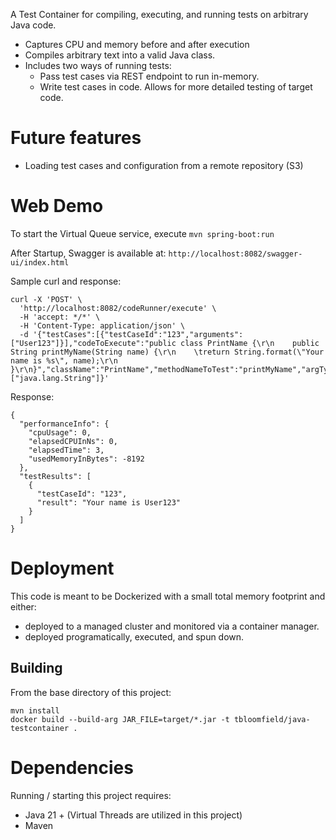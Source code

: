 A Test Container for compiling, executing, and running tests on arbitrary Java code.

- Captures CPU and memory before and after execution
- Compiles arbitrary text into a valid Java class.
- Includes two ways of running tests:
  - Pass test cases via REST endpoint to run in-memory.
  - Write test cases in code.  Allows for more detailed testing of target code.

# Future features
- Loading test cases and configuration from a remote repository (S3)

# Web Demo
To start the Virtual Queue service, execute `mvn spring-boot:run`

After Startup, Swagger is available at: `http://localhost:8082/swagger-ui/index.html`

Sample curl and response:
```
curl -X 'POST' \
  'http://localhost:8082/codeRunner/execute' \
  -H 'accept: */*' \
  -H 'Content-Type: application/json' \
  -d '{"testCases":[{"testCaseId":"123","arguments":["User123"]}],"codeToExecute":"public class PrintName {\r\n    public String printMyName(String name) {\r\n    \treturn String.format(\"Your name is %s\", name);\r\n    }\r\n}","className":"PrintName","methodNameToTest":"printMyName","argTypes":["java.lang.String"]}'
```

Response:
```
{
  "performanceInfo": {
    "cpuUsage": 0,
    "elapsedCPUInNs": 0,
    "elapsedTime": 3,
    "usedMemoryInBytes": -8192
  },
  "testResults": [
    {
      "testCaseId": "123",
      "result": "Your name is User123"
    }
  ]
}
```

# Deployment
This code is meant to be Dockerized with a small total memory footprint and either:
 - deployed to a managed cluster and monitored via a container manager.
 - deployed programatically, executed, and spun down.

## Building
From the base directory of this project:
```
mvn install
docker build --build-arg JAR_FILE=target/*.jar -t tbloomfield/java-testcontainer .
```

# Dependencies
Running / starting this project requires:

- Java 21 + (Virtual Threads are utilized in this project)
- Maven

